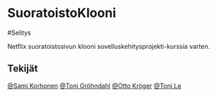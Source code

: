 # SuoratoistoKlooni

#Selitys

Netflix suoratoistosivun klooni sovelluskehitysprojekti-kurssia varten. 

## Tekijät
[@Sami Korhonen](https://github.com/samikorhonen95)
[@Toni Gröhndahl](https://github.com/ToniGrondahl)
[@Otto Kröger](https://github.com/otto288)
[@Toni Le](https://github.com/Beisori)

